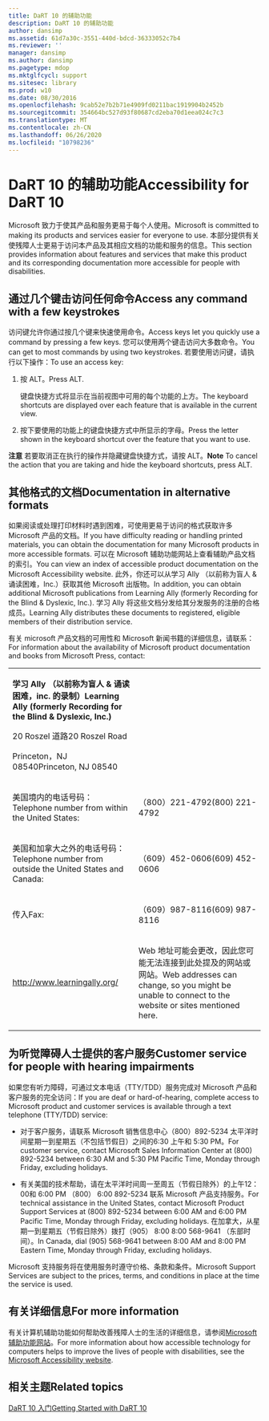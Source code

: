 ```yaml
---
title: DaRT 10 的辅助功能
description: DaRT 10 的辅助功能
author: dansimp
ms.assetid: 61d7a30c-3551-440d-bdcd-36333052c7b4
ms.reviewer: ''
manager: dansimp
ms.author: dansimp
ms.pagetype: mdop
ms.mktglfcycl: support
ms.sitesec: library
ms.prod: w10
ms.date: 08/30/2016
ms.openlocfilehash: 9cab52e7b2b71e4909fd0211bac1919904b2452b
ms.sourcegitcommit: 354664bc527d93f80687cd2eba70d1eea024c7c3
ms.translationtype: MT
ms.contentlocale: zh-CN
ms.lasthandoff: 06/26/2020
ms.locfileid: "10798236"
---
```

# <span data-ttu-id="a532c-103">DaRT 10 的辅助功能</span><span class="sxs-lookup"><span data-stu-id="a532c-103">Accessibility for DaRT 10</span></span>


<span data-ttu-id="a532c-104">Microsoft 致力于使其产品和服务更易于每个人使用。</span><span class="sxs-lookup"><span data-stu-id="a532c-104">Microsoft is committed to making its products and services easier for everyone to use.</span></span> <span data-ttu-id="a532c-105">本部分提供有关使残障人士更易于访问本产品及其相应文档的功能和服务的信息。</span><span class="sxs-lookup"><span data-stu-id="a532c-105">This section provides information about features and services that make this product and its corresponding documentation more accessible for people with disabilities.</span></span>

## <span data-ttu-id="a532c-106">通过几个键击访问任何命令</span><span class="sxs-lookup"><span data-stu-id="a532c-106">Access any command with a few keystrokes</span></span>


<span data-ttu-id="a532c-107">访问键允许你通过按几个键来快速使用命令。</span><span class="sxs-lookup"><span data-stu-id="a532c-107">Access keys let you quickly use a command by pressing a few keys.</span></span> <span data-ttu-id="a532c-108">您可以使用两个键击访问大多数命令。</span><span class="sxs-lookup"><span data-stu-id="a532c-108">You can get to most commands by using two keystrokes.</span></span> <span data-ttu-id="a532c-109">若要使用访问键，请执行以下操作：</span><span class="sxs-lookup"><span data-stu-id="a532c-109">To use an access key:</span></span>

1.  <span data-ttu-id="a532c-110">按 ALT。</span><span class="sxs-lookup"><span data-stu-id="a532c-110">Press ALT.</span></span>

    <span data-ttu-id="a532c-111">键盘快捷方式将显示在当前视图中可用的每个功能的上方。</span><span class="sxs-lookup"><span data-stu-id="a532c-111">The keyboard shortcuts are displayed over each feature that is available in the current view.</span></span>

2.  <span data-ttu-id="a532c-112">按下要使用的功能上的键盘快捷方式中所显示的字母。</span><span class="sxs-lookup"><span data-stu-id="a532c-112">Press the letter shown in the keyboard shortcut over the feature that you want to use.</span></span>

<span data-ttu-id="a532c-113">**注意** 若要取消正在执行的操作并隐藏键盘快捷方式，请按 ALT。</span><span class="sxs-lookup"><span data-stu-id="a532c-113">**Note** To cancel the action that you are taking and hide the keyboard shortcuts, press ALT.</span></span>

 

## <span data-ttu-id="a532c-114">其他格式的文档</span><span class="sxs-lookup"><span data-stu-id="a532c-114">Documentation in alternative formats</span></span>


<span data-ttu-id="a532c-115">如果阅读或处理打印材料时遇到困难，可使用更易于访问的格式获取许多 Microsoft 产品的文档。</span><span class="sxs-lookup"><span data-stu-id="a532c-115">If you have difficulty reading or handling printed materials, you can obtain the documentation for many Microsoft products in more accessible formats.</span></span> <span data-ttu-id="a532c-116">可以在 Microsoft 辅助功能网站上查看辅助产品文档的索引。</span><span class="sxs-lookup"><span data-stu-id="a532c-116">You can view an index of accessible product documentation on the Microsoft Accessibility website.</span></span> <span data-ttu-id="a532c-117">此外，你还可以从学习 Ally （以前称为盲人 & 诵读困难，Inc.）获取其他 Microsoft 出版物。</span><span class="sxs-lookup"><span data-stu-id="a532c-117">In addition, you can obtain additional Microsoft publications from Learning Ally (formerly Recording for the Blind & Dyslexic, Inc.).</span></span> <span data-ttu-id="a532c-118">学习 Ally 将这些文档分发给其分发服务的注册的合格成员。</span><span class="sxs-lookup"><span data-stu-id="a532c-118">Learning Ally distributes these documents to registered, eligible members of their distribution service.</span></span>

<span data-ttu-id="a532c-119">有关 microsoft 产品文档的可用性和 Microsoft 新闻书籍的详细信息，请联系：</span><span class="sxs-lookup"><span data-stu-id="a532c-119">For information about the availability of Microsoft product documentation and books from Microsoft Press, contact:</span></span>

<table>
<colgroup>
<col width="50%" />
<col width="50%" />
</colgroup>
<tbody>
<tr class="odd">
<td align="left"><p><strong><span data-ttu-id="a532c-120">学习 Ally （以前称为盲人 &amp; 诵读困难，inc. 的录制）</span><span class="sxs-lookup"><span data-stu-id="a532c-120">Learning Ally (formerly Recording for the Blind &amp; Dyslexic, Inc.)</span></span></strong></p>
<p><span data-ttu-id="a532c-121">20 Roszel 道路</span><span class="sxs-lookup"><span data-stu-id="a532c-121">20 Roszel Road</span></span></p>
<p><span data-ttu-id="a532c-122">Princeton，NJ 08540</span><span class="sxs-lookup"><span data-stu-id="a532c-122">Princeton, NJ 08540</span></span></p></td>
<td align="left"><p></p></td>
</tr>
<tr class="even">
<td align="left"><p><span data-ttu-id="a532c-123">美国境内的电话号码：</span><span class="sxs-lookup"><span data-stu-id="a532c-123">Telephone number from within the United States:</span></span></p></td>
<td align="left"><p><span data-ttu-id="a532c-124">（800）221-4792</span><span class="sxs-lookup"><span data-stu-id="a532c-124">(800) 221-4792</span></span></p></td>
</tr>
<tr class="odd">
<td align="left"><p><span data-ttu-id="a532c-125">美国和加拿大之外的电话号码：</span><span class="sxs-lookup"><span data-stu-id="a532c-125">Telephone number from outside the United States and Canada:</span></span></p></td>
<td align="left"><p><span data-ttu-id="a532c-126">（609）452-0606</span><span class="sxs-lookup"><span data-stu-id="a532c-126">(609) 452-0606</span></span></p></td>
</tr>
<tr class="even">
<td align="left"><p><span data-ttu-id="a532c-127">传入</span><span class="sxs-lookup"><span data-stu-id="a532c-127">Fax:</span></span></p></td>
<td align="left"><p><span data-ttu-id="a532c-128">（609）987-8116</span><span class="sxs-lookup"><span data-stu-id="a532c-128">(609) 987-8116</span></span></p></td>
</tr>
<tr class="odd">
<td align="left"><p><a href="https://go.microsoft.com/fwlink/?linkid=239" data-raw-source="[http://www.learningally.org/](https://go.microsoft.com/fwlink/?linkid=239)">http://www.learningally.org/</a></p></td>
<td align="left"><p><span data-ttu-id="a532c-129">Web 地址可能会更改，因此您可能无法连接到此处提及的网站或网站。</span><span class="sxs-lookup"><span data-stu-id="a532c-129">Web addresses can change, so you might be unable to connect to the website or sites mentioned here.</span></span></p></td>
</tr>
</tbody>
</table>

 

## <span data-ttu-id="a532c-130">为听觉障碍人士提供的客户服务</span><span class="sxs-lookup"><span data-stu-id="a532c-130">Customer service for people with hearing impairments</span></span>


<span data-ttu-id="a532c-131">如果您有听力障碍，可通过文本电话（TTY/TDD）服务完成对 Microsoft 产品和客户服务的完全访问：</span><span class="sxs-lookup"><span data-stu-id="a532c-131">If you are deaf or hard-of-hearing, complete access to Microsoft product and customer services is available through a text telephone (TTY/TDD) service:</span></span>

-   <span data-ttu-id="a532c-132">对于客户服务，请联系 Microsoft 销售信息中心（800）892-5234 太平洋时间星期一到星期五（不包括节假日）之间的6:30 上午和 5:30 PM。</span><span class="sxs-lookup"><span data-stu-id="a532c-132">For customer service, contact Microsoft Sales Information Center at (800) 892-5234 between 6:30 AM and 5:30 PM Pacific Time, Monday through Friday, excluding holidays.</span></span>

-   <span data-ttu-id="a532c-133">有关美国的技术帮助，请在太平洋时间周一至周五（节假日除外）的上午12：00和 6:00 PM （800） 6:00 892-5234 联系 Microsoft 产品支持服务。</span><span class="sxs-lookup"><span data-stu-id="a532c-133">For technical assistance in the United States, contact Microsoft Product Support Services at (800) 892-5234 between 6:00 AM and 6:00 PM Pacific Time, Monday through Friday, excluding holidays.</span></span> <span data-ttu-id="a532c-134">在加拿大，从星期一到星期五（节假日除外）拨打（905） 8:00 8:00 568-9641 （东部时间）。</span><span class="sxs-lookup"><span data-stu-id="a532c-134">In Canada, dial (905) 568-9641 between 8:00 AM and 8:00 PM Eastern Time, Monday through Friday, excluding holidays.</span></span>

<span data-ttu-id="a532c-135">Microsoft 支持服务将在使用服务时遵守价格、条款和条件。</span><span class="sxs-lookup"><span data-stu-id="a532c-135">Microsoft Support Services are subject to the prices, terms, and conditions in place at the time the service is used.</span></span>

## <span data-ttu-id="a532c-136">有关详细信息</span><span class="sxs-lookup"><span data-stu-id="a532c-136">For more information</span></span>


<span data-ttu-id="a532c-137">有关计算机辅助功能如何帮助改善残障人士的生活的详细信息，请参阅[Microsoft 辅助功能网站](https://go.microsoft.com/fwlink/?linkid=8431)。</span><span class="sxs-lookup"><span data-stu-id="a532c-137">For more information about how accessible technology for computers helps to improve the lives of people with disabilities, see the [Microsoft Accessibility website](https://go.microsoft.com/fwlink/?linkid=8431).</span></span>

## <span data-ttu-id="a532c-138">相关主题</span><span class="sxs-lookup"><span data-stu-id="a532c-138">Related topics</span></span>


[<span data-ttu-id="a532c-139">DaRT 10 入门</span><span class="sxs-lookup"><span data-stu-id="a532c-139">Getting Started with DaRT 10</span></span>](getting-started-with-dart-10.md)

 

 






